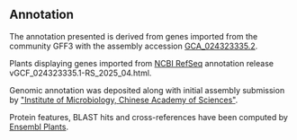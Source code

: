 **Annotation**
----------

The annotation presented is derived from genes imported from the community GFF3 with the assembly accession [GCA\_024323335.2](http://www.ebi.ac.uk/ena/data/view/GCA_024323335.2).

Plants displaying genes imported from [NCBI RefSeq](https://www.ncbi.nlm.nih.gov/genome/annotation_euk/Pisum_sativum/GCF_024323335.1-RS_2025_04.html) annotation release vGCF_024323335.1-RS_2025_04.html.

Genomic annotation was deposited along with initial assembly submission by ["Institute of Microbiology, Chinese Academy of Sciences"](https://english.im.cas.cn/).

Protein features, BLAST hits and cross-references have been computed by [Ensembl Plants](https://plants.ensembl.org/info/genome/annotation/index.html).
